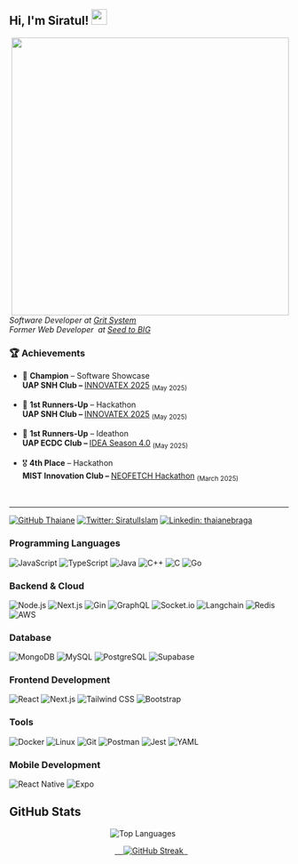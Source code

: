 <h2> Hi, I'm Siratul! <img src="https://media.giphy.com/media/hvRJCLFzcasrR4ia7z/giphy.gif" width="28px" height="28px"> </h2>
<img align='right' src="https://user-images.githubusercontent.com/74038190/212750672-2f3f2b50-c84f-4ed8-a60a-849ae69ff9df.gif" width="500">
<p><em>Software Developer at <a href="https://www.grit.com.bd/">Grit System</a></br>Former Web Developer  at <a href="https://github.com/Siratul804/Siratul804/edit/main/README.md">Seed to BIG</a>
</em></p>



### 🏆 Achievements

- 🥇 **Champion** – Software Showcase  
    <strong>UAP SNH Club – </strong>   <a href="https://www.linkedin.com/posts/siratulislam_hackathon-softwareshowcase-teamwork-activity-7327319864807751680-Y3eC?utm_source=share&utm_medium=member_desktop&rcm=ACoAADQCxKkBKANerbQ4qZ1WctORVcBOKQpnjEU">INNOVATEX 2025</a>  <sub>(May 2025) </sub>

- 🥈 **1st Runners-Up** – Hackathon  
  <strong>UAP SNH Club – </strong>   <a href="https://www.linkedin.com/posts/siratulislam_hackathon-softwareshowcase-teamwork-activity-7327319864807751680-Y3eC?utm_source=share&utm_medium=member_desktop&rcm=ACoAADQCxKkBKANerbQ4qZ1WctORVcBOKQpnjEU">INNOVATEX 2025</a>  <sub>(May 2025) </sub>

- 🥈 **1st Runners-Up** – Ideathon  
 <strong>UAP ECDC Club – </strong>   <a href="https://www.linkedin.com/posts/sultana-rupa-3662a3318_whirlwind-of-an-experience-at-ecdccapped-activity-7328796614574166016-zmTm?utm_source=share&utm_medium=member_desktop&rcm=ACoAADQCxKkBKANerbQ4qZ1WctORVcBOKQpnjEU">IDEA Season 4.0</a>  <sub>(May 2025) </sub>

- 🎖️ **4th Place** – Hackathon  
  <strong>MIST Innovation Club – </strong>   <a href="https://www.linkedin.com/posts/sultana-rupa-3662a3318_we-the-mavericks-participated-in-the-mist-activity-7304528490811269121-u0cB?utm_source=share&utm_medium=member_desktop&rcm=ACoAADQCxKkBKANerbQ4qZ1WctORVcBOKQpnjEU">NEOFETCH Hackathon</a>  <sub>(March 2025) </sub>

<br/>

---

[![GitHub Thaiane](https://img.shields.io/github/followers/Siratul804?label=follow&style=social)](https://github.com/Siratul804)
[![Twitter: SiratulIslam](https://img.shields.io/twitter/follow/Siratul074?style=social)](https://x.com/Siratul074)
[![Linkedin: thaianebraga](https://img.shields.io/badge/-siratulislam-blue?style=flat-square&logo=Linkedin&logoColor=white&link=https://www.linkedin.com/in/siratulislam/)](https://www.linkedin.com/in/siratulislam/)

### Programming Languages

![JavaScript](https://img.shields.io/badge/-JavaScript-000?&logo=JavaScript)
![TypeScript](https://img.shields.io/badge/-TypeScript-000?&logo=TypeScript)
![Java](https://img.shields.io/badge/Java-000?logo=openjdk&logoColor=white)
![C++](https://img.shields.io/badge/-C++-000?&logo=C%2B%2B&logoColor=00599C)
![C](https://img.shields.io/badge/-C-000?&logo=C&logoColor=239120)
![Go](https://img.shields.io/badge/-Go-000?&logo=Go)


### Backend & Cloud

![Node.js](https://img.shields.io/badge/-Node.js-000?&logo=Node.js)
![Next.js](https://img.shields.io/badge/-Next.js-000?&logo=Next.js)
![Gin](https://img.shields.io/badge/-Gin-000?&logo=Gin)
![GraphQL](https://img.shields.io/badge/-GraphQL-000?&logo=GraphQL)
![Socket.io](https://img.shields.io/badge/-Socket-000?&logo=Socket)
![Langchain](https://img.shields.io/badge/-LangChain-000?&logo=LangChain)
![Redis](https://img.shields.io/badge/-Redis-000?&logo=Redis)
![AWS](https://img.shields.io/badge/-AWS-000?&logo=Amazon%20AWS)


### Database

![MongoDB](https://img.shields.io/badge/-MongoDB-000?&logo=MongoDB)
![MySQL](https://img.shields.io/badge/-MySQL-000?&logo=MySQL)
![PostgreSQL](https://img.shields.io/badge/-PostgreSQL-000?&logo=PostgreSQL)
![Supabase](https://img.shields.io/badge/-Supabase-000?&logo=Supabase)


### Frontend Development

![React](https://img.shields.io/badge/-React-000?&logo=React)
![Next.js](https://img.shields.io/badge/-Next.js-000?&logo=Next.js)
![Tailwind CSS](https://img.shields.io/badge/-Tailwind_CSS-000?&logo=Tailwind%20CSS)
![Bootstrap](https://img.shields.io/badge/-Bootstrap-000?&logo=Bootstrap)

### Tools

![Docker](https://img.shields.io/badge/-Docker-000?&logo=Docker)
![Linux](https://img.shields.io/badge/-Linux-000?&logo=Linux)
![Git](https://img.shields.io/badge/-Git-000?&logo=Git)
![Postman](https://img.shields.io/badge/-Postman-000?&logo=Postman)
![Jest](https://img.shields.io/badge/-Jest-000?&logo=Jest)
![YAML](https://img.shields.io/badge/-YAML-000?&logo=yaml)

### Mobile Development


![React Native](https://img.shields.io/badge/-React_Native-000?&logo=React)
![Expo](https://img.shields.io/badge/-Expo-000020?style=flat-square&logo=expo&logoColor=white)


## GitHub Stats

<div align="center">
  <img src="https://github-readme-stats.vercel.app/api/top-langs/?username=Siratul804&layout=compact&theme=dark" alt="Top Languages" style="margin-right: 10px;">
  
  <br>

  <a href="https://git.io/streak-stats">
    <img src="https://nirzak-streak-stats.vercel.app?user=Siratul804&theme=dark" alt="GitHub Streak">
  </a>
</div>

